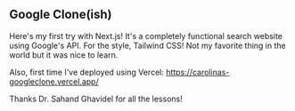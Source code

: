 ## Google Clone(ish)

Here's my first try with Next.js! It's a completely functional search website using Google's API. 
For the style, Tailwind CSS! Not my favorite thing in the world but it was nice to learn.

Also, first time I've deployed using Vercel: https://carolinas-googleclone.vercel.app/ 

Thanks Dr. Sahand Ghavidel for all the lessons!
